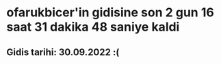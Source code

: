 # ofarukbicer'in gidisine son 2 gun 16 saat 31 dakika 48 saniye kaldi

## Gidis tarihi: 30.09.2022 :(